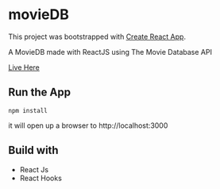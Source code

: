 # movieDB

This project was bootstrapped with [Create React App](https://github.com/facebook/create-react-app).

A MovieDB made with ReactJS using The Movie Database API

[Live Here](https://thereactmoviedb.netlify.app/popular)

## Run the App

```
npm install
```

it will open up a browser to http://localhost:3000

## Build with

- React Js
- React Hooks
